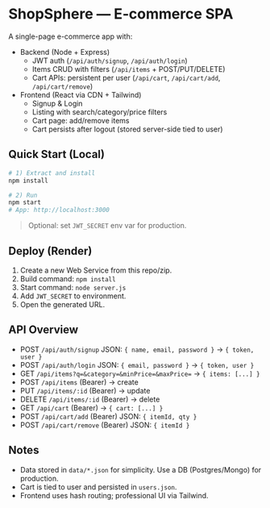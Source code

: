 # ShopSphere — E‑commerce SPA

A single-page e-commerce app with:
- Backend (Node + Express)
  - JWT auth (`/api/auth/signup`, `/api/auth/login`)
  - Items CRUD with filters (`/api/items` + POST/PUT/DELETE)
  - Cart APIs: persistent per user (`/api/cart`, `/api/cart/add`, `/api/cart/remove`)
- Frontend (React via CDN + Tailwind)
  - Signup & Login
  - Listing with search/category/price filters
  - Cart page: add/remove items
  - Cart persists after logout (stored server-side tied to user)

## Quick Start (Local)
```bash
# 1) Extract and install
npm install

# 2) Run
npm start
# App: http://localhost:3000
```

> Optional: set `JWT_SECRET` env var for production.

## Deploy (Render)
1. Create a new Web Service from this repo/zip.
2. Build command: `npm install`
3. Start command: `node server.js`
4. Add `JWT_SECRET` to environment.
5. Open the generated URL.

## API Overview
- POST `/api/auth/signup` JSON: `{ name, email, password }` → `{ token, user }`
- POST `/api/auth/login` JSON: `{ email, password }` → `{ token, user }`
- GET `/api/items?q=&category=&minPrice=&maxPrice=` → `{ items: [...] }`
- POST `/api/items` (Bearer) → create
- PUT `/api/items/:id` (Bearer) → update
- DELETE `/api/items/:id` (Bearer) → delete
- GET `/api/cart` (Bearer) → `{ cart: [...] }`
- POST `/api/cart/add` (Bearer) JSON: `{ itemId, qty }`
- POST `/api/cart/remove` (Bearer) JSON: `{ itemId }`

## Notes
- Data stored in `data/*.json` for simplicity. Use a DB (Postgres/Mongo) for production.
- Cart is tied to user and persisted in `users.json`.
- Frontend uses hash routing; professional UI via Tailwind.
